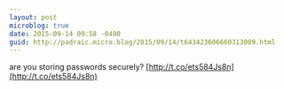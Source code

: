 ```yaml
---
layout: post
microblog: true
date: 2015-09-14 09:58 -0400
guid: http://padraic.micro.blog/2015/09/14/t643423606660313089.html
---
```

are you storing passwords securely? [http://t.co/ets584Js8n](http://t.co/ets584Js8n)
